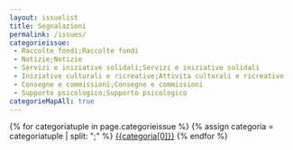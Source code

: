 ```yaml
---
layout: issuelist
title: Segnalazioni
permalink: /issues/
categorieissue:
 - Raccolte fondi;Raccolte fondi
 - Notizie;Notizie
 - Servizi e iniziative solidali;Servizi e iniziative solidali
 - Iniziative culturali e ricreative;Attivita culturali e ricreative
 - Consegne e commissioni;Consegne e commissioni
 - Supporto psicologico;Supporto psicologico
categorieMapAll: true
---
```


<div class="row">
<div class="text-center">
{% for categoriatuple in page.categorieissue %}
{% assign categoria = categoriatuple | split: ";" %}
  <span class="col-xs-12 col-sm-6">
	  <a href="#{{categoria[0] | slugify}}" class="btn btn-success btn-lg col-xs-12 mb-15" role="button">{{categoria[0]}}</a>
	</span>
{% endfor %}
</div>
</div>


